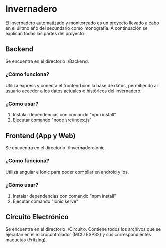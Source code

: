 # Invernadero

El invernadero automatizado y monitoreado es un proyecto llevado a cabo en el úlitmo año del secundario como monografía. A continuación se explican todas las partes del proyecto.

## Backend

Se encuentra en el directorio ./Backend.

### ¿Cómo funciona?
Utiliza express y conecta el frontend con la base de datos, permitiendo al usuario acceder a los datos actuales e históricos del invernadero.
### ¿Cómo usar?
1. Instalar dependencias con comando "npm install"
2. Ejecutar comando "node src/index.js"

## Frontend (App y Web)

Se encuentra en el directorio ./InvernaderoIonic.

### ¿Cómo funciona?
Utiliza angular e Ionic para poder compilar en android y ios.
### ¿Cómo usar?
1. Instalar dependencias con comando "npm install"
2. Ejecutar comando "ionic serve"

## Circuito Electrónico

Se encuentra en el directorio ./Circuito. Contiene todos los archivos que se ejecutan en el microcontrolador (MCU ESP32) y sus correspondientes maquetas (Fritzing).
